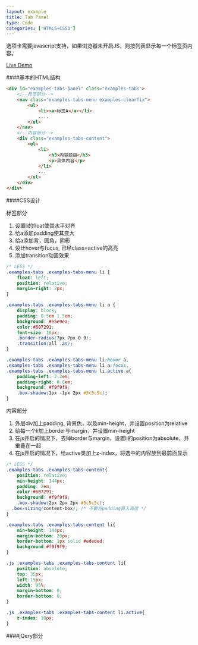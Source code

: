 ```yaml
---
layout: example
title: Tab Panel 
type: Code
categories: ['HTML5+CSS3']
---
```


选项卡需要javascript支持，如果浏览器未开启JS，则按列表显示每一个标签页内容。

[Live Demo](/examples/tabpanel.html)

####基本的HTML结构
```html
<div id="examples-tabs-panel" class="examples-tabs">
	<!--标签部分-->
	<nav class="examples-tabs-menu examples-clearfix">
		<ul>
			<li><a>标签A</a></li>
			....
		</ul>
	</nav>
	<!--内容部分-->
	<div class="examples-tabs-content">
		<ul>
			<li>
				<h3>内容题目</h3>
				<p>具体内容</p>
			</li>
			...
		</ul>
	</div>
</div>
```

####CSS设计

标签部分

1. 设置li的float使其水平对齐
2. 给a添加padding使其变大
3. 给a添加背，圆角，阴影
4. 设计hover与fucus, 已经class=active的高亮
5. 添加transition动画效果

```css
/* LESS */
.examples-tabs .examples-tabs-menu li {
	float: left;
	position: relative;
	margin-right: 2px;
}

.examples-tabs .examples-tabs-menu li a {
	display: block;
	padding: 0.5em 1.5em;
	background: #e5e9ea;
	color:#607291;
	font-size: 16px;
	.border-radius(7px 7px 0 0);
	.transition(all .2s);
}

.examples-tabs .examples-tabs-menu li:hover a,
.examples-tabs .examples-tabs-menu li a:focus,
.examples-tabs .examples-tabs-menu li.active a{
	padding-left: 2.2em;
	padding-right: 0.8em;
	background: #f9f9f9;
	.box-shadow(1px -1px 2px #5c5c5c);
}
```

内容部分

1. 外层div加上padding, 背景色，以及min-height，并设置position为relative
2. 给每一个li加上border与margin，并设置min-height
3. 在js开启的情况下，去掉border与margin，设置li的position为absolute，并重叠在一起
4. 在js开启的情况下，给active类加上z-index，将选中的内容放到最前面显示

```css
/* LESS */
.examples-tabs .examples-tabs-content{
	position: relative;
	min-height: 144px;
	padding: 2em;
	color:#607291;
	background: #f9f9f9;
	.box-shadow(2px 2px 2px #5c5c5c);
  .box-sizing(content-box); /* 不要将padding算入高度 */
}

.examples-tabs .examples-tabs-content li{
	min-height: 144px;
	margin-bottom: 20px;
	border-bottom: 1px solid #ededed;
	background:#f9f9f9;
}

.js .examples-tabs .examples-tabs-content li{
	position: absolute;
	top: 35px;
	left:15px;
	width: 95%;
	margin-bottom: 0;
	border-bottom: 0;
}

.js .examples-tabs .examples-tabs-content li.active{
	z-index: 10px;
}
```
####jQery部分










